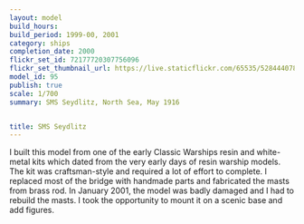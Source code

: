 ```yaml
---
layout: model
build_hours: 
build_period: 1999-00, 2001
category: ships
completion_date: 2000
flickr_set_id: 72177720307756096
flickr_set_thumbnail_url: https://live.staticflickr.com/65535/52844407878_9e66a4b0eb_m.jpg
model_id: 95
publish: true
scale: 1/700
summary: SMS Seydlitz, North Sea, May 1916


title: SMS Seydlitz
---
```


I built this model from one of the early Classic Warships resin and white-metal kits which dated from the very early days of resin warship models. The kit was craftsman-style and required a lot of effort to complete. I replaced most of the bridge with handmade parts and fabricated the masts from brass rod. In January 2001, the model was badly damaged and I had to rebuild the masts. I took the opportunity to mount it on a scenic base and add figures.
